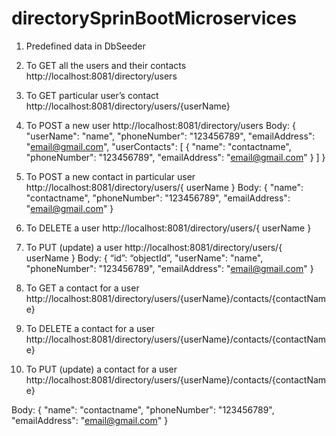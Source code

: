 # directorySprinBootMicroservices


1.	Predefined data in DbSeeder
2.	To GET all the users and their contacts 
	http://localhost:8081/directory/users
3.	To GET particular user’s contact
http://localhost:8081/directory/users/{userName}
4.	To POST a new user 
http://localhost:8081/directory/users
Body: {
"userName": "name",
    "phoneNumber": "123456789",
    "emailAddress": "email@gmail.com",
    "userContacts": [
        {
            "name": "contactname",
            "phoneNumber": "123456789",
            "emailAddress": "email@gmail.com"
        } ]	
}
5.	To POST a new contact in particular user
http://localhost:8081/directory/users/{ userName }
Body: 
        {
            "name": "contactname",
            "phoneNumber": "123456789",
            "emailAddress": "email@gmail.com"
        }

6.	To DELETE a user
http://localhost:8081/directory/users/{ userName }
7.	To PUT (update) a user
http://localhost:8081/directory/users/{ userName }
Body: {
“id”: “objectId”,
"userName": "name",
    "phoneNumber": "123456789",
    "emailAddress": "email@gmail.com"
}


8.	To GET a contact for a user
http://localhost:8081/directory/users/{userName}/contacts/{contactName}
9.	To DELETE a contact for a user
http://localhost:8081/directory/users/{userName}/contacts/{contactName}
10.	To PUT (update) a contact for a user
http://localhost:8081/directory/users/{userName}/contacts/{contactName}

Body: {
            "name": "contactname",
            "phoneNumber": "123456789",
            "emailAddress": "email@gmail.com"
        }
